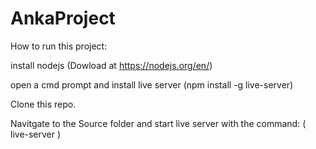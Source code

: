# AnkaProject

How to run this project:

install nodejs (Dowload at https://nodejs.org/en/)

open a cmd prompt and install live server (npm install -g live-server)

Clone this repo.

Navitgate to the Source folder and start live server with the command: ( live-server ) 